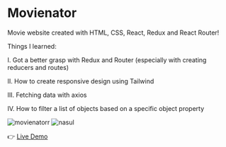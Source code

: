 # Movienator

Movie website created with HTML, CSS, React, Redux and React Router!

Things I learned:

I. Got a better grasp with Redux and Router (especially with creating reducers and routes)

II. How to create responsive design using Tailwind

III. Fetching data with axios

IV. How to filter a list of objects based on a specific object property

![movienatorr](https://user-images.githubusercontent.com/102544514/220365920-e097dd9b-5a69-41f1-8b57-5fd09291b45d.png)
![nasul](https://user-images.githubusercontent.com/102544514/220365956-4c56d6f8-9e8f-4109-b954-a928760d9cf8.png)


👉 <a link href = 'movienatorr.netlify.app' /> Live Demo </a>
